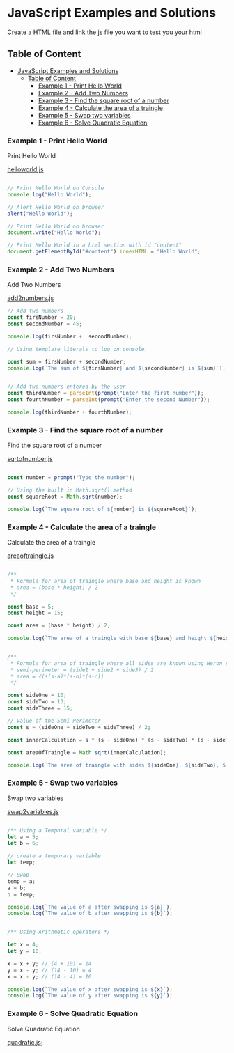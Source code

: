 # JavaScript Examples and Solutions

Create a HTML file and link the js file you want to test you your html

## Table of Content

- [JavaScript Examples and Solutions](#javascript-examples-and-solutions)
  - [Table of Content](#table-of-content)
    - [Example 1 - Print Hello World](#example-1---print-hello-world)
    - [Example 2 - Add Two Numbers](#example-2---add-two-numbers)
    - [Example 3 - Find the square root of a number](#example-3---find-the-square-root-of-a-number)
    - [Example 4 - Calculate the area of a traingle](#example-4---calculate-the-area-of-a-traingle)
    - [Example 5 - Swap two variables](#example-5---swap-two-variables)
    - [Example 6 - Solve Quadratic Equation](#example-6---solve-quadratic-equation)


### Example 1 - Print Hello World
Print Hello World

[helloworld.js](examples/helloworld.js)

```js

// Print Hello World on Console
console.log("Hello World");

// Alert Hello World on browser
alert("Hello World");

// Print Hello World on browser
document.write("Hello World");

// Print Hello World in a html section with id "content"
document.getElementById("#content").innerHTML = "Hello World";

```


### Example 2 - Add Two Numbers
Add Two Numbers

[add2numbers.js](examples/add2numbers.js)

``` js
// Add two numbers
const firsNumber = 20;
const secondNumber = 45;

console.log(firsNumber +  secondNumber);

// Using template literals to log on console.

const sum = firsNumber + secondNumber;
console.log(`The sum of ${firsNumber} and ${secondNumber} is ${sum}`);


// Add two numbers entered by the user
const thirdNumber = parseInt(prompt("Enter the first number"));
const fourthNumber = parseInt(prompt("Enter the second Number"));

console.log(thirdNumber + fourthNumber);
```


### Example 3 - Find the square root of a number
Find the square root of a number

[sqrtofnumber.js](examples/sqrtofnumber.js)

```js

const number = prompt("Type the number");

// Using the built in Math.sqrt() method
const squareRoot = Math.sqrt(number);

console.log(`The square root of ${number} is ${squareRoot}`);

```


### Example 4 - Calculate the area of a traingle
Calculate the area of a traingle

[areaoftraingle.js](examples/areaoftraingle.js)

```js

/**
 * Formula for area of traingle where base and height is known
 * area = (base * height) / 2
 */

const base = 5;
const height = 15;

const area = (base * height) / 2;

console.log(`The area of a traingle with base ${base} and height ${height} is ${area}`);


/**
 * Formula for area of traingle where all sides are known using Heron's method
 * semi-perimeter = (side1 + side2 + side3) / 2
 * area = √(s(s-a)*(s-b)*(s-c))
 */

const sideOne = 10;
const sideTwo = 13;
const sideThree = 15;

// Value of the Semi Perimeter
const s = (sideOne + sideTwo + sideThree) / 2;

const innerCalculation = s * (s - sideOne) * (s - sideTwo) * (s - sideThree);

const areaOfTraingle = Math.sqrt(innerCalculation);

console.log(`The area of traingle with sides ${sideOne}, ${sideTwo}, ${sideThree} is ${areaOfTraingle}`);

```


### Example 5 - Swap two variables
Swap two variables

[swap2variables.js](examples/swap2variables.js)

```js

/** Using a Temporal variable */
let a = 5;
let b = 6;

// create a temporary variable
let temp;

// Swap
temp = a;
a = b;
b = temp;

console.log(`The value of a after swapping is ${a}`);
console.log(`The value of b after swapping is ${b}`);


/** Using Arithmetic operators */

let x = 4;
let y = 10;

x = x + y; // (4 + 10) = 14
y = x - y; // (14 - 10) = 4
x = x - y; // (14 - 4) = 10

console.log(`The value of x after swapping is ${x}`);
console.log(`The value of y after swapping is ${y}`);

```


### Example 6 - Solve Quadratic Equation
Solve Quadratic Equation
 
[quadratic.js](examples/quadratic.js);